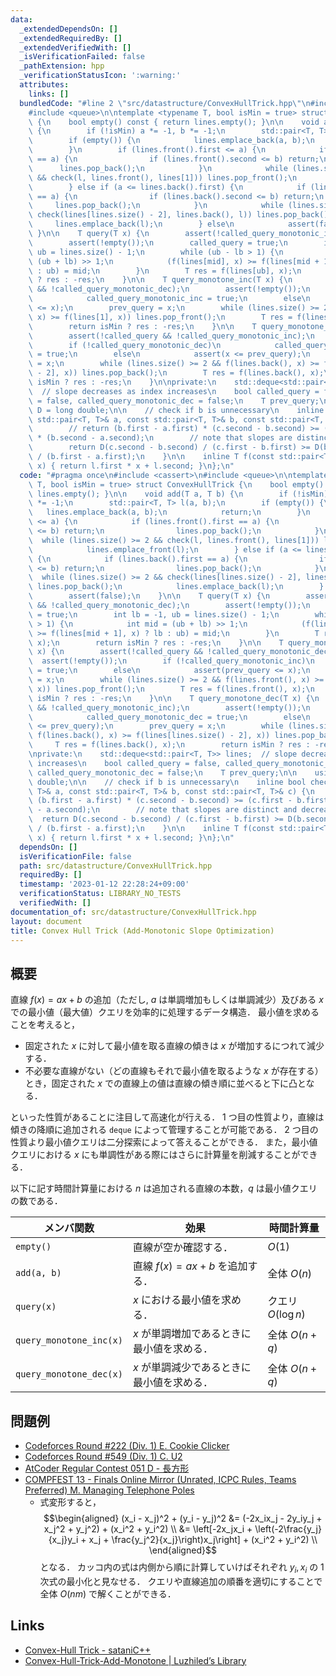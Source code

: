 ```yaml
---
data:
  _extendedDependsOn: []
  _extendedRequiredBy: []
  _extendedVerifiedWith: []
  _isVerificationFailed: false
  _pathExtension: hpp
  _verificationStatusIcon: ':warning:'
  attributes:
    links: []
  bundledCode: "#line 2 \"src/datastructure/ConvexHullTrick.hpp\"\n#include <cassert>\n\
    #include <queue>\n\ntemplate <typename T, bool isMin = true> struct ConvexHullTrick\
    \ {\n    bool empty() const { return lines.empty(); }\n\n    void add(T a, T b)\
    \ {\n        if (!isMin) a *= -1, b *= -1;\n        std::pair<T, T> l(a, b);\n\
    \        if (empty()) {\n            lines.emplace_back(a, b);\n            return;\n\
    \        }\n        if (lines.front().first <= a) {\n            if (lines.front().first\
    \ == a) {\n                if (lines.front().second <= b) return;\n          \
    \      lines.pop_back();\n            }\n            while (lines.size() >= 2\
    \ && check(l, lines.front(), lines[1])) lines.pop_front();\n            lines.emplace_front(l);\n\
    \        } else if (a <= lines.back().first) {\n            if (lines.back().first\
    \ == a) {\n                if (lines.back().second <= b) return;\n           \
    \     lines.pop_back();\n            }\n            while (lines.size() >= 2 &&\
    \ check(lines[lines.size() - 2], lines.back(), l)) lines.pop_back();\n       \
    \     lines.emplace_back(l);\n        } else\n            assert(false);\n   \
    \ }\n\n    T query(T x) {\n        assert(!called_query_monotonic_inc && !called_query_monotonic_dec);\n\
    \        assert(!empty());\n        called_query = true;\n        int lb = -1,\
    \ ub = lines.size() - 1;\n        while (ub - lb > 1) {\n            int mid =\
    \ (ub + lb) >> 1;\n            (f(lines[mid], x) >= f(lines[mid + 1], x) ? lb\
    \ : ub) = mid;\n        }\n        T res = f(lines[ub], x);\n        return isMin\
    \ ? res : -res;\n    }\n\n    T query_monotone_inc(T x) {\n        assert(!called_query\
    \ && !called_query_monotonic_dec);\n        assert(!empty());\n        if (!called_query_monotonic_inc)\n\
    \            called_query_monotonic_inc = true;\n        else\n            assert(prev_query\
    \ <= x);\n        prev_query = x;\n        while (lines.size() >= 2 && f(lines.front(),\
    \ x) >= f(lines[1], x)) lines.pop_front();\n        T res = f(lines.front(), x);\n\
    \        return isMin ? res : -res;\n    }\n\n    T query_monotone_dec(T x) {\n\
    \        assert(!called_query && !called_query_monotonic_inc);\n        assert(!empty());\n\
    \        if (!called_query_monotonic_dec)\n            called_query_monotonic_dec\
    \ = true;\n        else\n            assert(x <= prev_query);\n        prev_query\
    \ = x;\n        while (lines.size() >= 2 && f(lines.back(), x) >= f(lines[lines.size()\
    \ - 2], x)) lines.pop_back();\n        T res = f(lines.back(), x);\n        return\
    \ isMin ? res : -res;\n    }\n\nprivate:\n    std::deque<std::pair<T, T>> lines;\
    \  // slope decreases as index increases\n    bool called_query = false, called_query_monotonic_inc\
    \ = false, called_query_monotonic_dec = false;\n    T prev_query;\n\n    using\
    \ D = long double;\n\n    // check if b is unnecessary\n    inline bool check(const\
    \ std::pair<T, T>& a, const std::pair<T, T>& b, const std::pair<T, T>& c) {\n\
    \        // return (b.first - a.first) * (c.second - b.second) >= (c.first - b.first)\
    \ * (b.second - a.second);\n        // note that slopes are distinct and decrease\n\
    \        return D(c.second - b.second) / (c.first - b.first) >= D(b.second - a.second)\
    \ / (b.first - a.first);\n    }\n\n    inline T f(const std::pair<T, T>& l, T\
    \ x) { return l.first * x + l.second; }\n};\n"
  code: "#pragma once\n#include <cassert>\n#include <queue>\n\ntemplate <typename\
    \ T, bool isMin = true> struct ConvexHullTrick {\n    bool empty() const { return\
    \ lines.empty(); }\n\n    void add(T a, T b) {\n        if (!isMin) a *= -1, b\
    \ *= -1;\n        std::pair<T, T> l(a, b);\n        if (empty()) {\n         \
    \   lines.emplace_back(a, b);\n            return;\n        }\n        if (lines.front().first\
    \ <= a) {\n            if (lines.front().first == a) {\n                if (lines.front().second\
    \ <= b) return;\n                lines.pop_back();\n            }\n          \
    \  while (lines.size() >= 2 && check(l, lines.front(), lines[1])) lines.pop_front();\n\
    \            lines.emplace_front(l);\n        } else if (a <= lines.back().first)\
    \ {\n            if (lines.back().first == a) {\n                if (lines.back().second\
    \ <= b) return;\n                lines.pop_back();\n            }\n          \
    \  while (lines.size() >= 2 && check(lines[lines.size() - 2], lines.back(), l))\
    \ lines.pop_back();\n            lines.emplace_back(l);\n        } else\n    \
    \        assert(false);\n    }\n\n    T query(T x) {\n        assert(!called_query_monotonic_inc\
    \ && !called_query_monotonic_dec);\n        assert(!empty());\n        called_query\
    \ = true;\n        int lb = -1, ub = lines.size() - 1;\n        while (ub - lb\
    \ > 1) {\n            int mid = (ub + lb) >> 1;\n            (f(lines[mid], x)\
    \ >= f(lines[mid + 1], x) ? lb : ub) = mid;\n        }\n        T res = f(lines[ub],\
    \ x);\n        return isMin ? res : -res;\n    }\n\n    T query_monotone_inc(T\
    \ x) {\n        assert(!called_query && !called_query_monotonic_dec);\n      \
    \  assert(!empty());\n        if (!called_query_monotonic_inc)\n            called_query_monotonic_inc\
    \ = true;\n        else\n            assert(prev_query <= x);\n        prev_query\
    \ = x;\n        while (lines.size() >= 2 && f(lines.front(), x) >= f(lines[1],\
    \ x)) lines.pop_front();\n        T res = f(lines.front(), x);\n        return\
    \ isMin ? res : -res;\n    }\n\n    T query_monotone_dec(T x) {\n        assert(!called_query\
    \ && !called_query_monotonic_inc);\n        assert(!empty());\n        if (!called_query_monotonic_dec)\n\
    \            called_query_monotonic_dec = true;\n        else\n            assert(x\
    \ <= prev_query);\n        prev_query = x;\n        while (lines.size() >= 2 &&\
    \ f(lines.back(), x) >= f(lines[lines.size() - 2], x)) lines.pop_back();\n   \
    \     T res = f(lines.back(), x);\n        return isMin ? res : -res;\n    }\n\
    \nprivate:\n    std::deque<std::pair<T, T>> lines;  // slope decreases as index\
    \ increases\n    bool called_query = false, called_query_monotonic_inc = false,\
    \ called_query_monotonic_dec = false;\n    T prev_query;\n\n    using D = long\
    \ double;\n\n    // check if b is unnecessary\n    inline bool check(const std::pair<T,\
    \ T>& a, const std::pair<T, T>& b, const std::pair<T, T>& c) {\n        // return\
    \ (b.first - a.first) * (c.second - b.second) >= (c.first - b.first) * (b.second\
    \ - a.second);\n        // note that slopes are distinct and decrease\n      \
    \  return D(c.second - b.second) / (c.first - b.first) >= D(b.second - a.second)\
    \ / (b.first - a.first);\n    }\n\n    inline T f(const std::pair<T, T>& l, T\
    \ x) { return l.first * x + l.second; }\n};\n"
  dependsOn: []
  isVerificationFile: false
  path: src/datastructure/ConvexHullTrick.hpp
  requiredBy: []
  timestamp: '2023-01-12 22:28:24+09:00'
  verificationStatus: LIBRARY_NO_TESTS
  verifiedWith: []
documentation_of: src/datastructure/ConvexHullTrick.hpp
layout: document
title: Convex Hull Trick (Add-Monotonic Slope Optimization)
---
```


## 概要
直線 $f(x) = ax + b$ の追加（ただし, $a$ は単調増加もしくは単調減少）及びある $x$ での最小値（最大値）クエリを効率的に処理するデータ構造．
最小値を求めることを考えると，

- 固定された $x$ に対して最小値を取る直線の傾きは $x$ が増加するにつれて減少する．
- 不必要な直線がない（どの直線もそれで最小値を取るような $x$ が存在する）とき，固定された $x$ での直線上の値は直線の傾き順に並べると下に凸となる．

といった性質があることに注目して高速化が行える．
1 つ目の性質より，直線は傾きの降順に追加される `deque` によって管理することが可能である．
2 つ目の性質より最小値クエリは二分探索によって答えることができる．
また，最小値クエリにおける $x$ にも単調性がある際にはさらに計算量を削減することができる．

以下に記す時間計算量における $n$ は追加される直線の本数，$q$ は最小値クエリの数である．

| メンバ関数              | 効果                                       | 時間計算量         |
| ----------------------- | ------------------------------------------ | ------------------ |
| `empty()`               | 直線が空か確認する．                       | $O(1)$             |
| `add(a, b)`             | 直線 $f(x) = ax + b$ を追加する．          | 全体 $O(n)$        |
| `query(x)`              | $x$ における最小値を求める．               | クエリ $O(\log n)$ |
| `query_monotone_inc(x)` | $x$ が単調増加であるときに最小値を求める． | 全体 $O(n + q)$    |
| `query_monotone_dec(x)` | $x$ が単調減少であるときに最小値を求める． | 全体 $O(n + q)$    |

## 問題例
- [Codeforces Round #222 (Div. 1) E. Cookie Clicker](https://codeforces.com/contest/377/problem/E)
- [Codeforces Round #549 (Div. 1) C. U2](https://codeforces.com/contest/1142/problem/C)
- [AtCoder Regular Contest 051 D - 長方形](https://atcoder.jp/contests/arc051/tasks/arc051_d)
- [COMPFEST 13 - Finals Online Mirror (Unrated, ICPC Rules, Teams Preferred) M. Managing Telephone Poles](https://codeforces.com/contest/1575/problem/M)
  - 式変形すると，
    $$\begin{aligned}
        (x_i - x_j)^2 + (y_i - y_j)^2
        &= (-2x_ix_j - 2y_iy_j + x_j^2 + y_j^2) + (x_i^2 + y_i^2) \\
        &= \left[-2x_jx_i + \left(-2\frac{y_j}{x_j}y_i + x_j + \frac{y_j^2}{x_j}\right)x_j\right] + (x_i^2 + y_i^2) \\
    \end{aligned}$$
    となる．
    カッコ内の式は内側から順に計算していけばそれぞれ $y_i, x_i$ の $1$ 次式の最小化と見なせる．
    クエリや直線追加の順番を適切にすることで全体 $O(nm)$ で解くことができる．

## Links
- [Convex-Hull Trick - sataniC++](https://satanic0258.hatenablog.com/entry/2016/08/16/181331)
- [Convex-Hull-Trick-Add-Monotone \| Luzhiled’s Library](https://ei1333.github.io/library/structure/convex-hull-trick/convex-hull-trick-add-monotone.cpp)
